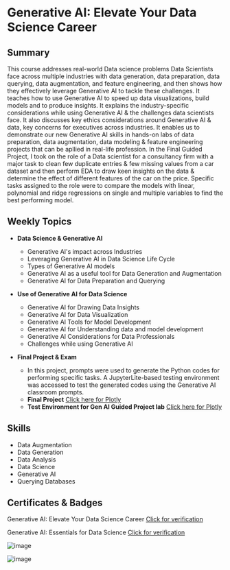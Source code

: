 # Generative AI: Elevate Your Data Science Career

## Summary
This course addresses real-world Data science problems Data Scientists face across multiple industries with data generation, data preparation, data querying, data augmentation, and feature engineering, and then shows how they effectively leverage Generative AI to tackle these challenges. It teaches how to use Generative AI to speed up data visualizations, build models and to produce insights. It explains the industry-specific considerations while using Generative AI & the challenges data scientists face. It also discusses key ethics considerations around Generative AI & data, key concerns for executives across industries. It enables us to demonstrate our new Generative AI skills in hands-on labs of data preparation, data augmentation, data modeling & feature engineering projects that can be apllied in real-life profession. In the Final Guided  Project, I took on the role of a Data scientist for a consultancy firm with a major task to clean few duplicate entries & few missing values from a car dataset and then perform EDA to draw keen insights on the data & determine the effect of different features of the car on the price. Specific tasks assigned to the role were to compare the models with linear, polynomial and ridge regressions on single and multiple variables to find the best performing model.

## Weekly Topics

* **Data Science & Generative AI**
  * Generative AI's impact across Industries
  * Leveraging Generative AI in Data Science Life Cycle
  * Types of Generative AI models
  * Generative AI as a useful tool for Data Generation and Augmentation
  * Generative AI for Data Preparation and Querying
    
* **Use of Generative AI for Data Science**
  * Generative AI for Drawing Data Insights
  * Generative AI for Data Visualization
  * Generative AI Tools for Model Development
  * Generative AI for Understanding data and model development
  * Generative AI Considerations for Data Professionals
  * Challenges while using Generative AI
 
* **Final Project & Exam**
  * In this project, prompts were used to generate the Python codes for performing specific tasks. A JupyterLite-based testing environment was accessed to test the generated codes using the Generative AI classroom prompts.
  * **Final Project** [Click here for Plotly](https://github.com/abiyselassie22/Gen-AI-Data-Scientists/blob/master/3.%20Gen%20AI%3A%20Elevate%20Your%20Data%20Science%20Career/3.%20Final%20Project%20%26%20Exam/1.%20Final_Project_Generative%20AI_DataScience.pdf)<br>
  * **Test Environment for Gen AI Guided Project lab** [Click here for Plotly](https://github.com/abiyselassie22/Gen-AI-Data-Scientists/blob/master/3.%20Gen%20AI%3A%20Elevate%20Your%20Data%20Science%20Career/3.%20Final%20Project%20%26%20Exam/2.%20jupyter_lite_for_test.Final_Project.ipynb)<br>

## Skills

* Data Augmentation
* Data Generation
* Data Analysis
* Data Science
* Generative AI
* Querying Databases

## Certificates & Badges

Generative AI: Elevate Your Data Science Career [Click for verification](https://coursera.org/verify/9J0NIFFX9CJX)<br>

Generative AI: Essentials for Data Science [Click for verification](https://www.credly.com/badges/e7fb3fbc-fd2a-4479-9f93-77de68d9eeb6/public_url)<br>

![image](https://github.com/user-attachments/assets/246ed82b-81fe-4df0-b633-db1b5107275d)

![image](https://github.com/user-attachments/assets/461d2697-f9bc-4a68-b8a6-729a5b135186)

